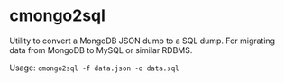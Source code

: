 # cmongo2sql

Utility to convert a MongoDB JSON dump to a SQL dump.
For migrating data from MongoDB to MySQL or similar RDBMS.

Usage: `cmongo2sql -f data.json -o data.sql`
